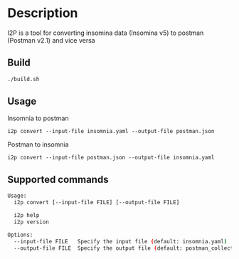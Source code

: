 # Description

I2P is a tool for converting insomina data (Insomina v5) to postman (Postman v2.1) and vice versa

## Build


```bash
./build.sh
```

## Usage
Insomnia to postman
```
i2p convert --input-file insomnia.yaml --output-file postman.json
```
Postman to insomnia
```
i2p convert --input-file postman.json --output-file insomnia.yaml
```

## Supported commands

```bash
Usage:
  i2p convert [--input-file FILE] [--output-file FILE]

  i2p help
  i2p version

Options:
  --input-file FILE   Specify the input file (default: insomnia.yaml)
  --output-file FILE  Specify the output file (default: postman_collection.json)
```
